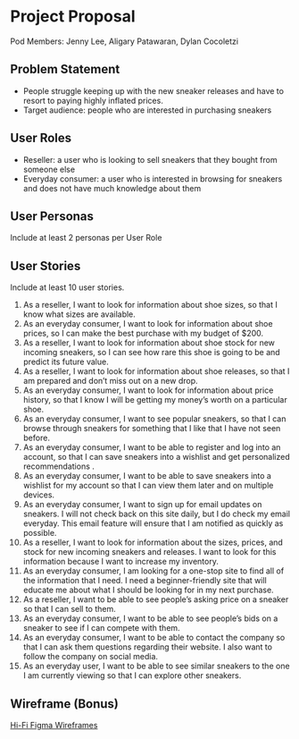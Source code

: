 # Project Proposal

Pod Members: Jenny Lee, Aligary Patawaran, Dylan Cocoletzi

## Problem Statement

- People struggle keeping up with the new sneaker releases and have to resort to paying highly inflated prices.
- Target audience: people who are interested in purchasing sneakers


## User Roles

- Reseller: a user who is looking to sell sneakers that they bought from someone else
- Everyday consumer: a user who is interested in browsing for sneakers and does not have much knowledge about them


## User Personas

Include at least 2 personas per User Role

## User Stories

Include at least 10 user stories.

1. As a reseller, I want to look for information about shoe sizes, so that I know what sizes are available.
2. As an everyday consumer, I want to look for information about shoe prices, so I can make the best purchase with my budget of $200.
3. As a reseller, I want to look for information about shoe stock for new incoming sneakers, so I can see how rare this shoe is going to be and predict its future value.
4. As a reseller, I want to look for information about shoe releases, so that I am prepared and don’t miss out on a new drop.
5. As an everyday consumer, I want to look for information about price history, so that I know I will be getting my money’s worth on a particular shoe.
6. As an everyday consumer, I want to see popular sneakers, so that I can browse through sneakers for something that I like that I have not seen before.
7. As an everyday consumer, I want to be able to register and log into an account, so that I can save sneakers into a wishlist and get personalized recommendations .
8. As an everyday consumer, I want to be able to save sneakers into a wishlist for my account so that I can view them later and on multiple devices.
9. As an everyday consumer, I want to sign up for email updates on sneakers. I will not check back on this site daily, but I do check my email everyday. This email feature will ensure that I am notified as quickly as possible.
10. As a reseller, I want to look for information about the sizes, prices, and stock for new incoming sneakers and releases. I want to look for this information because I want to increase my inventory.
11. As an everyday consumer, I am looking for a one-stop site to find all of the information that I need. I need a beginner-friendly site that will educate me about what I should be looking for in my next purchase.
12. As a reseller, I want to be able to see people’s asking price on a sneaker so that I can sell to them.
13. As an everyday consumer, I want to be able to see people’s bids on a sneaker to see if I can compete with them.
14. As an everyday consumer, I want to be able to contact the company so that I can ask them questions regarding their website. I also want to follow the company on social media.
15. As an everyday user, I want to be able to see similar sneakers to the one I am currently viewing so that I can explore other sneakers.


## Wireframe (Bonus)

[Hi-Fi Figma Wireframes](https://www.figma.com/file/U9nXsh6TG035u4lbtd5ohS/Untitled?node-id=0%3A1)
